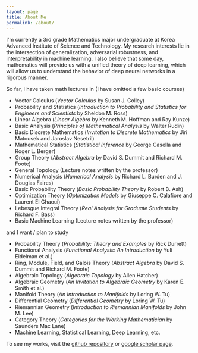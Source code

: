 ```yaml
---
layout: page
title: About Me
permalink: /about/
---
```


I'm currently a 3rd grade Mathematics major undergraduate at Korea Advanced Institute of Science and Technology. My research interests lie  in the intersection of generalization, adversarial robustness, and interpretability in machine learning. I also believe that some day, mathematics will provide us with a unified theory of deep learning, which will allow us to understand the behavior of deep neural networks in a rigorous manner.

So far, I have taken math lectures in (I have omitted a few basic courses)

* Vector Calculus (*Vector Calculus* by Susan J. Colley)
* Probability and Statistics (*Introduction to Probability and Statistics for Engineers and Scientists* by Sheldon M. Ross)
* Linear Algebra (*Linear Algebra* by Kenneth M. Hoffman and Ray Kunze)
* Basic Analysis (*Principles of Mathematical Analysis* by Walter Rudin)
* Basic Discrete Mathematics (*Invitation to Discrete Mathematics* by Jiri Matousek and Jaroslav Nesetril)
* Mathematical Statistics (*Statistical Inference* by George Casella and Roger L. Berger)
* Group Theory (*Abstract Algebra* by David S. Dummit and Richard M. Foote)
* General Topology (Lecture notes written by the professor)
* Numerical Analysis (*Numerical Analysis* by Richard L. Burden and J. Douglas Faires)
* Basic Probability Theory (*Basic Probability Theory* by Robert B. Ash)
* Optimization Theory (*Optimization Models* by Giuseppe C. Calafiore and Laurent El Ghaoui)
* Lebesgue Integral Theory (*Real Analysis for Graduate Students* by Richard F. Bass)
* Basic Machine Learning (Lecture notes written by the professor)

and I want / plan to study

* Probability Theory (*Probability: Theory and Examples* by Rick Durrett)
* Functional Analysis (*Functional Analysis: An Introduction* by Yuli Eidelman et al.)
* Ring, Module, Field, and Galois Theory (*Abstract Algebra* by David S. Dummit and Richard M. Foote)
* Algebraic Topology (*Algebraic Topology* by Allen Hatcher)
* Algebraic Geometry (*An Invitation to Algebraic Geometry* by Karen E. Smith et al.)
* Manifold Theory (*An Introduction to Manifolds* by Loring W. Tu)
* Differential Geometry (*Differential Geometry* by Loring W. Tu)
* Riemannian Geometry (*Introduction to Riemannian Manifolds* by John M. Lee)
* Category Theory (*Categories for the Working Mathematician* by Saunders Mac Lane)
* Machine Learning, Statistical Learning, Deep Learning, etc.

To see my works, visit the [github repository](https://github.com/1202kbs) or [google scholar page](https://scholar.google.com/citations?user=TofIFUgAAAAJ&hl=en).

